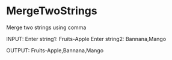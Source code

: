 # MergeTwoStrings
Merge two strings using comma

INPUT:
Enter string1: 
Fruits-Apple
Enter string2: 
Bannana,Mango

OUTPUT:
Fruits-Apple,Bannana,Mango
